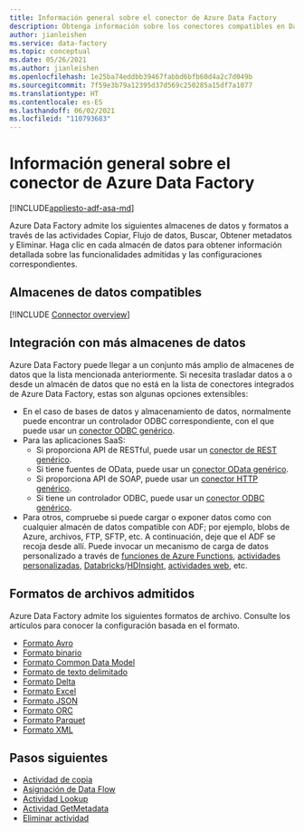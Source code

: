 ```yaml
---
title: Información general sobre el conector de Azure Data Factory
description: Obtenga información sobre los conectores compatibles en Data Factory.
author: jianleishen
ms.service: data-factory
ms.topic: conceptual
ms.date: 05/26/2021
ms.author: jianleishen
ms.openlocfilehash: 1e25ba74eddbb39467fabbd6bfb60d4a2c7d049b
ms.sourcegitcommit: 7f59e3b79a12395d37d569c250285a15df7a1077
ms.translationtype: HT
ms.contentlocale: es-ES
ms.lasthandoff: 06/02/2021
ms.locfileid: "110793683"
---
```

# <a name="azure-data-factory-connector-overview"></a>Información general sobre el conector de Azure Data Factory

[!INCLUDE[appliesto-adf-asa-md](includes/appliesto-adf-asa-md.md)]

Azure Data Factory admite los siguientes almacenes de datos y formatos a través de las actividades Copiar, Flujo de datos, Buscar, Obtener metadatos y Eliminar. Haga clic en cada almacén de datos para obtener información detallada sobre las funcionalidades admitidas y las configuraciones correspondientes.

## <a name="supported-data-stores"></a>Almacenes de datos compatibles

[!INCLUDE [Connector overview](includes/data-factory-v2-connector-overview.md)]

## <a name="integrate-with-more-data-stores"></a>Integración con más almacenes de datos

Azure Data Factory puede llegar a un conjunto más amplio de almacenes de datos que la lista mencionada anteriormente. Si necesita trasladar datos a o desde un almacén de datos que no está en la lista de conectores integrados de Azure Data Factory, estas son algunas opciones extensibles:
- En el caso de bases de datos y almacenamiento de datos, normalmente puede encontrar un controlador ODBC correspondiente, con el que puede usar un [conector ODBC genérico](connector-odbc.md).
- Para las aplicaciones SaaS:
    - Si proporciona API de RESTful, puede usar un [conector de REST genérico](connector-rest.md).
    - Si tiene fuentes de OData, puede usar un [conector OData genérico](connector-odata.md).
    - Si proporciona API de SOAP, puede usar un [conector HTTP genérico](connector-http.md).
    - Si tiene un controlador ODBC, puede usar un [conector ODBC genérico](connector-odbc.md).
- Para otros, compruebe si puede cargar o exponer datos como con cualquier almacén de datos compatible con ADF; por ejemplo, blobs de Azure, archivos, FTP, SFTP, etc. A continuación, deje que el ADF se recoja desde allí. Puede invocar un mecanismo de carga de datos personalizado a través de [funciones de Azure Functions](control-flow-azure-function-activity.md), [actividades personalizadas](transform-data-using-dotnet-custom-activity.md), [Databricks](transform-data-databricks-notebook.md)/[HDInsight](transform-data-using-hadoop-hive.md), [actividades web](control-flow-web-activity.md), etc.

## <a name="supported-file-formats"></a>Formatos de archivos admitidos

Azure Data Factory admite los siguientes formatos de archivo. Consulte los artículos para conocer la configuración basada en el formato.

- [Formato Avro](format-avro.md)
- [Formato binario](format-binary.md)
- [Formato Common Data Model](format-common-data-model.md)
- [Formato de texto delimitado](format-delimited-text.md)
- [Formato Delta](format-delta.md)
- [Formato Excel](format-excel.md)
- [Formato JSON](format-json.md)
- [Formato ORC](format-orc.md)
- [Formato Parquet](format-parquet.md)
- [Formato XML](format-xml.md)

## <a name="next-steps"></a>Pasos siguientes

- [Actividad de copia](copy-activity-overview.md)
- [Asignación de Data Flow](concepts-data-flow-overview.md)
- [Actividad Lookup](control-flow-lookup-activity.md)
- [Actividad GetMetadata](control-flow-get-metadata-activity.md)
- [Eliminar actividad](delete-activity.md)

